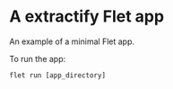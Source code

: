 # A extractify Flet app

An example of a minimal Flet app.

To run the app:

```
flet run [app_directory]
```